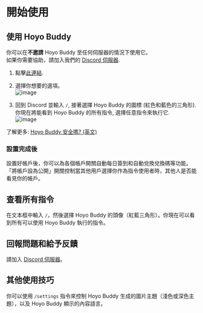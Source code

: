# 開始使用

## 使用 Hoyo Buddy

你可以在**不邀請** Hoyo Buddy 至任何伺服器的情況下使用它。  
如果你需要協助，請加入我們的 [Discord 伺服器](https://link.seria.moe/hb-dc).

1. 點擊[此連結](https://discord.com/oauth2/authorize?client_id=1000045812522430626).

2. 選擇你想要的選項。  
![image](https://github.com/user-attachments/assets/27a46e7d-b3ce-4a91-a166-b934647330b5)

3. 回到 Discord 並輸入 `/`, 接著選擇 Hoyo Buddy 的圖標 (紅色和藍色的三角形). 你現在將能看到 Hoyo Buddy 的所有指令, 選擇任意指令來執行它.  
![image](https://github.com/user-attachments/assets/6960be6c-8b51-49fd-93ae-bad4dad6822b)

了解更多: [Hoyo Buddy 安全嗎? (英文)](https://github.com/seriaati/hoyo-buddy/wiki/Account-Security)

### 設置完成後

設置好帳戶後，你可以為各個帳戶開關自動每日簽到和自動兌換兌換碼等功能。
「將帳戶設為公開」開關控制當其他用戶選擇你作為指令使用者時，其他人是否能看見你的帳戶。

## 查看所有指令

在文本框中輸入 `/`，然後選擇 Hoyo Buddy 的頭像（紅藍三角形）。你現在可以看到所有可以使用 Hoyo Buddy 執行的指令。

## 回報問題和給予反饋

請加入 [Discord 伺服器](https://link.seria.moe/hb-dc)。

## 其他使用技巧

你可以使用 `/settings` 指令來控制 Hoyo Buddy 生成的圖片主題（淺色或深色主題），以及 Hoyo Buddy 顯示的內容語言。
